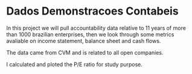 # Dados Demonstracoes Contabeis
 
In this project we will pull accountability data relative to 11 years of more than 1000 brazilian enterprises, then we look through some metrics avaliable on income statement, balance sheet and cash flows.

The data came from CVM and is related to all open companies.

I calculated and ploted the P/E ratio for study purpose. 
